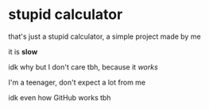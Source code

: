 # stupid calculator
that's just a stupid calculator, a simple project made by me

it is **slow**

idk why but I don't care tbh, because it *works*



I'm a teenager, don't expect a lot from me

idk even how GitHub works tbh
